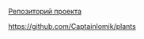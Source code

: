[Репозиторий проекта](https://github.com/Captainlomik/plants)

https://github.com/Captainlomik/plants
